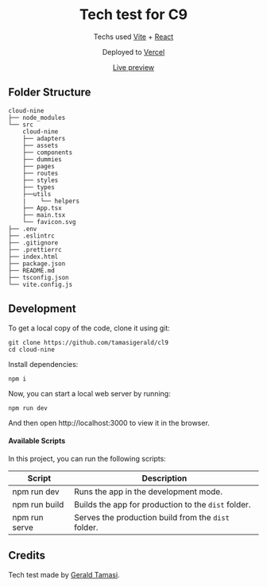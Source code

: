 <h1 align="center">
  Tech test for C9
</h1>

<p align="center">
    Techs used <a href="https://vitejs.dev">Vite</a> + <a href="https://reactjs.org">React</a>
</p>

<p align="center">
    Deployed to <a href="https://vercel.com/">Vercel</a>
</p>

<p align="center">
    <a href="https://cloudnine.tamasigerald.com/">Live preview</a>
</p>

## Folder Structure

```
cloud-nine
├── node_modules
└── src
    cloud-nine
    ├── adapters
    ├── assets
    ├── components
    ├── dummies
    ├── pages
    ├── routes
    ├── styles
    ├── types
    ├──utils
    |    └── helpers
    ├── App.tsx
    ├── main.tsx
    └── favicon.svg
├── .env
├── .eslintrc
├── .gitignore
├── .prettierrc
├── index.html
├── package.json
├── README.md
├── tsconfig.json
└── vite.config.js
```

## Development

To get a local copy of the code, clone it using git:

```
git clone https://github.com/tamasigerald/cl9
cd cloud-nine
```


Install dependencies:

```
npm i
```

Now, you can start a local web server by running:

```
npm run dev
```

And then open http://localhost:3000 to view it in the browser.

#### Available Scripts

In this project, you can run the following scripts:

| Script        | Description                                         |
| ------------- | --------------------------------------------------- |
| npm run dev   | Runs the app in the development mode.               |
| npm run build | Builds the app for production to the `dist` folder. |
| npm run serve | Serves the production build from the `dist` folder. |

## Credits

Tech test made by [Gerald Tamasi](https://github.com/tamasigerald).

